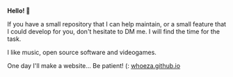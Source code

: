 **Hello! 👋**

If you have a small repository that I can help maintain, or a small feature that I could develop for you, don't hesitate to DM me. I will find the time for the task.

I like music, open source software and videogames.

One day I'll make a website... Be patient! (: [whoeza.github.io](https://whoeza.github.io)
